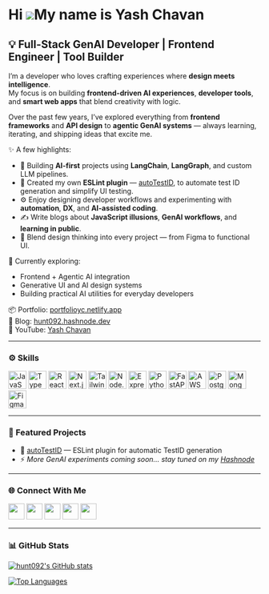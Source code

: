 Hi ![](https://user-images.githubusercontent.com/18350557/176309783-0785949b-9127-417c-8b55-ab5a4333674e.gif)My name is Yash Chavan
===================================================================================================================================

💡 Full-Stack GenAI Developer | Frontend Engineer | Tool Builder  
---------------------------------------------------------------

I’m a developer who loves crafting experiences where **design meets intelligence**.  
My focus is on building **frontend-driven AI experiences**, **developer tools**, and **smart web apps** that blend creativity with logic.

Over the past few years, I’ve explored everything from **frontend frameworks** and **API design** to **agentic GenAI systems** — always learning, iterating, and shipping ideas that excite me.

✨ A few highlights:
* 🤖 Building **AI-first** projects using **LangChain**, **LangGraph**, and custom LLM pipelines.  
* 🔧 Created my own **ESLint plugin** — [autoTestID](https://github.com/Hunt092/autoTestID), to automate test ID generation and simplify UI testing.  
* ⚙️ Enjoy designing developer workflows and experimenting with **automation**, **DX**, and **AI-assisted coding**.  
* ✍️ Write blogs about **JavaScript illusions**, **GenAI workflows**, and **learning in public**.  
* 🎨 Blend design thinking into every project — from Figma to functional UI.  

🌱 Currently exploring:  
* Frontend + Agentic AI integration  
* Generative UI and AI design systems  
* Building practical AI utilities for everyday developers  

📦 Portfolio: [portfolioyc.netlify.app](http://portfolioyc.netlify.app/)  
📝 Blog: [hunt092.hashnode.dev](https://hunt092.hashnode.dev)  
🎥 YouTube: [Yash Chavan](https://www.youtube.com/c/yashchavan092)

---

### ⚙️ Skills

<p align="left">
<a href="https://developer.mozilla.org/en-US/docs/Web/JavaScript" target="_blank"><img src="https://raw.githubusercontent.com/danielcranney/readme-generator/main/public/icons/skills/javascript-colored.svg" width="36" height="36" alt="JavaScript" /></a>
<a href="https://www.typescriptlang.org/" target="_blank"><img src="https://raw.githubusercontent.com/danielcranney/readme-generator/main/public/icons/skills/typescript-colored.svg" width="36" height="36" alt="TypeScript" /></a>
<a href="https://react.dev/" target="_blank"><img src="https://raw.githubusercontent.com/danielcranney/readme-generator/main/public/icons/skills/react-colored.svg" width="36" height="36" alt="React" /></a>
<a href="https://nextjs.org/" target="_blank"><img src="https://raw.githubusercontent.com/danielcranney/readme-generator/main/public/icons/skills/nextjs-colored.svg" width="36" height="36" alt="Next.js" /></a>
<a href="https://tailwindcss.com/" target="_blank"><img src="https://raw.githubusercontent.com/danielcranney/readme-generator/main/public/icons/skills/tailwindcss-colored.svg" width="36" height="36" alt="Tailwind CSS" /></a>
<a href="https://nodejs.org/en" target="_blank"><img src="https://raw.githubusercontent.com/danielcranney/readme-generator/main/public/icons/skills/nodejs-colored.svg" width="36" height="36" alt="Node.js" /></a>
<a href="https://expressjs.com/" target="_blank"><img src="https://raw.githubusercontent.com/danielcranney/readme-generator/main/public/icons/skills/express-colored.svg" width="36" height="36" alt="Express" /></a>
<a href="https://www.python.org/" target="_blank"><img src="https://raw.githubusercontent.com/danielcranney/readme-generator/main/public/icons/skills/python-colored.svg" width="36" height="36" alt="Python" /></a>
<a href="https://fastapi.tiangolo.com/" target="_blank"><img src="https://raw.githubusercontent.com/danielcranney/readme-generator/main/public/icons/skills/fastapi-colored.svg" width="36" height="36" alt="FastAPI" /></a>
<a href="https://aws.amazon.com/" target="_blank"><img src="https://raw.githubusercontent.com/danielcranney/readme-generator/main/public/icons/skills/amazonwebservices-colored.svg" width="36" height="36" alt="AWS" /></a>
<a href="https://www.postgresql.org/" target="_blank"><img src="https://raw.githubusercontent.com/danielcranney/readme-generator/main/public/icons/skills/postgresql-colored.svg" width="36" height="36" alt="PostgreSQL" /></a>
<a href="https://www.mongodb.com/" target="_blank"><img src="https://raw.githubusercontent.com/danielcranney/readme-generator/main/public/icons/skills/mongodb-colored.svg" width="36" height="36" alt="MongoDB" /></a>
<a href="https://www.figma.com/" target="_blank"><img src="https://raw.githubusercontent.com/danielcranney/readme-generator/main/public/icons/skills/figma-colored.svg" width="36" height="36" alt="Figma" /></a>
</p>

---

### 🧩 Featured Projects

- 🧠 [autoTestID](https://github.com/Hunt092/autoTestID) — ESLint plugin for automatic TestID generation  
- ⚡ *More GenAI experiments coming soon... stay tuned on my [Hashnode](https://hunt092.hashnode.dev)*  

---

### 🌐 Connect With Me

<p align="left">
<a href="https://www.github.com/hunt092" target="_blank"><img src="https://raw.githubusercontent.com/danielcranney/readme-generator/main/public/icons/socials/github.svg" width="32" height="32" /></a>
<a href="https://hunt092.hashnode.dev" target="_blank"><img src="https://raw.githubusercontent.com/danielcranney/readme-generator/main/public/icons/socials/hashnode.svg" width="32" height="32" /></a>
<a href="https://www.linkedin.com/in/know-yash-chavan" target="_blank"><img src="https://raw.githubusercontent.com/danielcranney/readme-generator/main/public/icons/socials/linkedin.svg" width="32" height="32" /></a>
<a href="https://www.twitter.com/hunt092" target="_blank"><img src="https://raw.githubusercontent.com/danielcranney/readme-generator/main/public/icons/socials/twitter.svg" width="32" height="32" /></a>
<a href="https://www.youtube.com/c/yashchavan092" target="_blank"><img src="https://raw.githubusercontent.com/danielcranney/readme-generator/main/public/icons/socials/youtube.svg" width="32" height="32" /></a>
</p>

---

### 📊 GitHub Stats

<a href="http://www.github.com/hunt092"><img src="https://github-readme-stats.vercel.app/api?username=hunt092&show_icons=true&title_color=f97316&text_color=ffffff&icon_color=0f172a&bg_color=1c1917&hide_border=true" alt="hunt092's GitHub stats" /></a>

<a href="http://www.github.com/hunt092"><img src="https://github-readme-stats.vercel.app/api/top-langs/?username=hunt092&langs_count=10&title_color=f97316&text_color=ffffff&icon_color=0f172a&bg_color=1c1917&hide_border=true&locale=en" alt="Top Languages" /></a>
